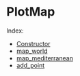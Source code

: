 # PlotMap

Index:

* [Constructor](__init__.md)
* [map_world](map_world.md)
* [map_mediterranean](map_mediterranean.md)
* [add_point](add_point.md)
